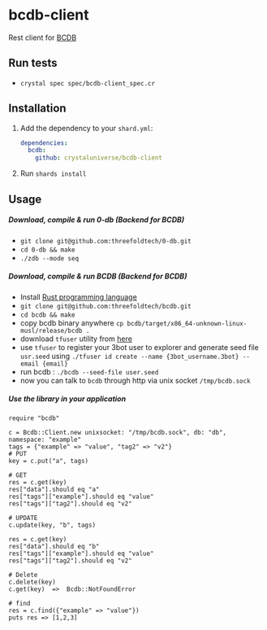 # bcdb-client

Rest client for [BCDB](https://github.com/threefoldtech/bcdb)

## Run tests
- `crystal spec spec/bcdb-client_spec.cr`

## Installation

1. Add the dependency to your `shard.yml`:

   ```yaml
   dependencies:
     bcdb:
       github: crystaluniverse/bcdb-client
   ```

2. Run `shards install`

## Usage

##### Download, compile & run 0-db (Backend for BCDB)
- `git clone git@github.com:threefoldtech/0-db.git`
- `cd 0-db && make`
- `./zdb --mode seq`

##### Download, compile & run BCDB (Backend for BCDB)
- Install [Rust programming language](https://www.rust-lang.org/tools/install)
- `git clone git@github.com:threefoldtech/bcdb.git`
- `cd bcdb && make`
- copy bcdb binary anywhere `cp bcdb/target/x86_64-unknown-linux-musl/release/bcdb .`
- download `tfuser` utility from [here](https://github.com/crystaluniverse/bcdb-client/releases/download/v0.1/tfuser)
- use `tfuser` to register your 3bot user to explorer and generate seed file `usr.seed` using `./tfuser id create --name {3bot_username.3bot} --email {email}`
- run bcdb : `./bcdb --seed-file user.seed `
- now you can talk to `bcdb` through http via unix socket `/tmp/bcdb.sock`

##### Use the library in your application

```crystal
require "bcdb"

c = Bcdb::Client.new unixsocket: "/tmp/bcdb.sock", db: "db", namespace: "example" 
tags = {"example" => "value", "tag2" => "v2"}
# PUT
key = c.put("a", tags)

# GET
res = c.get(key)
res["data"].should eq "a"
res["tags"]["example"].should eq "value"
res["tags"]["tag2"].should eq "v2"

# UPDATE
c.update(key, "b", tags)

res = c.get(key)
res["data"].should eq "b"
res["tags"]["example"].should eq "value"
res["tags"]["tag2"].should eq "v2"

# Delete
c.delete(key)
c.get(key)  =>  Bcdb::NotFoundError

# find
res = c.find({"example" => "value"})
puts res => [1,2,3] 
```
